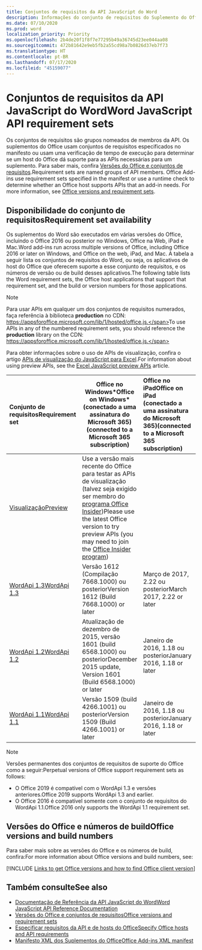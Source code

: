 ```yaml
---
title: Conjuntos de requisitos da API JavaScript do Word
description: Informações do conjunto de requisitos do Suplemento do Office para builds do Word.
ms.date: 07/10/2020
ms.prod: word
localization_priority: Priority
ms.openlocfilehash: 2b4de20f1f8f7e77295b49a36745d23ee044aa08
ms.sourcegitcommit: 472b81642e9eb5fb2a55cd98a7b0826d37eb7f73
ms.translationtype: HT
ms.contentlocale: pt-BR
ms.lasthandoff: 07/17/2020
ms.locfileid: "45159077"
---
```

# <a name="word-javascript-api-requirement-sets"></a><span data-ttu-id="041ca-103">Conjuntos de requisitos da API JavaScript do Word</span><span class="sxs-lookup"><span data-stu-id="041ca-103">Word JavaScript API requirement sets</span></span>

<span data-ttu-id="041ca-p101">Os conjuntos de requisitos são grupos nomeados de membros da API. Os suplementos do Office usam conjuntos de requisitos especificados no manifesto ou usam uma verificação de tempo de execução para determinar se um host do Office dá suporte para as APIs necessárias para um suplemento. Para saber mais, confira [Versões do Office e conjuntos de requisitos](../../develop/office-versions-and-requirement-sets.md).</span><span class="sxs-lookup"><span data-stu-id="041ca-p101">Requirement sets are named groups of API members. Office Add-ins use requirement sets specified in the manifest or use a runtime check to determine whether an Office host supports APIs that an add-in needs. For more information, see [Office versions and requirement sets](../../develop/office-versions-and-requirement-sets.md).</span></span>

## <a name="requirement-set-availability"></a><span data-ttu-id="041ca-107">Disponibilidade do conjunto de requisitos</span><span class="sxs-lookup"><span data-stu-id="041ca-107">Requirement set availability</span></span>

<span data-ttu-id="041ca-108">Os suplementos do Word são executados em várias versões do Office, incluindo o Office 2016 ou posterior no Windows, Office na Web, iPad e Mac.</span><span class="sxs-lookup"><span data-stu-id="041ca-108">Word add-ins run across multiple versions of Office, including Office 2016 or later on Windows, and Office on the web, iPad, and Mac.</span></span> <span data-ttu-id="041ca-109">A tabela a seguir lista os conjuntos de requisitos do Word, ou seja, os aplicativos de host do Office que oferecem suporte a esse conjunto de requisitos, e os números de versão ou de build desses aplicativos.</span><span class="sxs-lookup"><span data-stu-id="041ca-109">The following table lists the Word requirement sets, the Office host applications that support that requirement set, and the build or version numbers for those applications.</span></span>

> [!NOTE]
> <span data-ttu-id="041ca-110">Para usar APIs em qualquer um dos conjuntos de requisitos numerados, faça referência à biblioteca **production** no CDN: https://appsforoffice.microsoft.com/lib/1/hosted/office.js.</span><span class="sxs-lookup"><span data-stu-id="041ca-110">To use APIs in any of the numbered requirement sets, you should reference the **production** library on the CDN: https://appsforoffice.microsoft.com/lib/1/hosted/office.js.</span></span>
>
> <span data-ttu-id="041ca-111">Para obter informações sobre o uso de APIs de visualização, confira o artigo [APIs de visualização do JavaScript para Excel](word-preview-apis.md).</span><span class="sxs-lookup"><span data-stu-id="041ca-111">For information about using preview APIs, see the [Excel JavaScript preview APIs](word-preview-apis.md) article.</span></span>

|  <span data-ttu-id="041ca-112">Conjunto de requisitos</span><span class="sxs-lookup"><span data-stu-id="041ca-112">Requirement set</span></span>  |   <span data-ttu-id="041ca-113">Office no Windows\*</span><span class="sxs-lookup"><span data-stu-id="041ca-113">Office on Windows\*</span></span><br><span data-ttu-id="041ca-114">(conectado a uma assinatura do Microsoft 365)</span><span class="sxs-lookup"><span data-stu-id="041ca-114">(connected to a Microsoft 365 subscription)</span></span>  |  <span data-ttu-id="041ca-115">Office no iPad</span><span class="sxs-lookup"><span data-stu-id="041ca-115">Office on iPad</span></span><br><span data-ttu-id="041ca-116">(conectado a uma assinatura do Microsoft 365)</span><span class="sxs-lookup"><span data-stu-id="041ca-116">(connected to a Microsoft 365 subscription)</span></span>  |  <span data-ttu-id="041ca-117">Office no Mac</span><span class="sxs-lookup"><span data-stu-id="041ca-117">Office on Mac</span></span><br><span data-ttu-id="041ca-118">(conectado a uma assinatura do Microsoft 365)</span><span class="sxs-lookup"><span data-stu-id="041ca-118">(connected to a Microsoft 365 subscription)</span></span>  | <span data-ttu-id="041ca-119">Office na Web</span><span class="sxs-lookup"><span data-stu-id="041ca-119">Office on the web</span></span>  |
|:-----|-----|:-----|:-----|:-----|
| [<span data-ttu-id="041ca-120">Visualização</span><span class="sxs-lookup"><span data-stu-id="041ca-120">Preview</span></span>](word-preview-apis.md) | <span data-ttu-id="041ca-121">Use a versão mais recente do Office para testar as APIs de visualização (talvez seja exigido ser membro do [programa Office Insider](https://insider.office.com))</span><span class="sxs-lookup"><span data-stu-id="041ca-121">Please use the latest Office version to try preview APIs (you may need to join the [Office Insider program](https://insider.office.com))</span></span> |
| [<span data-ttu-id="041ca-122">WordApi 1.3</span><span class="sxs-lookup"><span data-stu-id="041ca-122">WordApi 1.3</span></span>](word-api-1-3-requirement-set.md) | <span data-ttu-id="041ca-123">Versão 1612 (Compilação 7668.1000) ou posterior</span><span class="sxs-lookup"><span data-stu-id="041ca-123">Version 1612 (Build 7668.1000) or later</span></span>| <span data-ttu-id="041ca-124">Março de 2017, 2.22 ou posterior</span><span class="sxs-lookup"><span data-stu-id="041ca-124">March 2017, 2.22 or later</span></span> | <span data-ttu-id="041ca-125">Março de 2017, 15.32 ou posterior</span><span class="sxs-lookup"><span data-stu-id="041ca-125">March 2017, 15.32 or later</span></span>| <span data-ttu-id="041ca-126">Março de 2017</span><span class="sxs-lookup"><span data-stu-id="041ca-126">March 2017</span></span> |
| [<span data-ttu-id="041ca-127">WordApi 1.2</span><span class="sxs-lookup"><span data-stu-id="041ca-127">WordApi 1.2</span></span>](word-api-1-2-requirement-set.md) | <span data-ttu-id="041ca-128">Atualização de dezembro de 2015, versão 1601 (build 6568.1000) ou posterior</span><span class="sxs-lookup"><span data-stu-id="041ca-128">December 2015 update, Version 1601 (Build 6568.1000) or later</span></span> | <span data-ttu-id="041ca-129">Janeiro de 2016, 1.18 ou posterior</span><span class="sxs-lookup"><span data-stu-id="041ca-129">January 2016, 1.18 or later</span></span> | <span data-ttu-id="041ca-130">Janeiro de 2016, 15.19 ou posterior</span><span class="sxs-lookup"><span data-stu-id="041ca-130">January 2016, 15.19 or later</span></span>| <span data-ttu-id="041ca-131">Setembro de 2016</span><span class="sxs-lookup"><span data-stu-id="041ca-131">September 2016</span></span> |
| [<span data-ttu-id="041ca-132">WordApi 1.1</span><span class="sxs-lookup"><span data-stu-id="041ca-132">WordApi 1.1</span></span>](word-api-1-1-requirement-set.md) | <span data-ttu-id="041ca-133">Versão 1509 (build 4266.1001) ou posterior</span><span class="sxs-lookup"><span data-stu-id="041ca-133">Version 1509 (Build 4266.1001) or later</span></span>| <span data-ttu-id="041ca-134">Janeiro de 2016, 1.18 ou posterior</span><span class="sxs-lookup"><span data-stu-id="041ca-134">January 2016, 1.18 or later</span></span> | <span data-ttu-id="041ca-135">Janeiro de 2016, 15.19 ou posterior</span><span class="sxs-lookup"><span data-stu-id="041ca-135">January 2016, 15.19 or later</span></span>| <span data-ttu-id="041ca-136">Setembro de 2016</span><span class="sxs-lookup"><span data-stu-id="041ca-136">September 2016</span></span> |

> [!NOTE]
> <span data-ttu-id="041ca-137">Versões permanentes dos conjuntos de requisitos de suporte do Office como a seguir:</span><span class="sxs-lookup"><span data-stu-id="041ca-137">Perpetual versions of Office support requirement sets as follows:</span></span>
>
> - <span data-ttu-id="041ca-138">O Office 2019 é compatível com o WordApi 1.3 e versões anteriores.</span><span class="sxs-lookup"><span data-stu-id="041ca-138">Office 2019 supports WordApi 1.3 and earlier.</span></span>
> - <span data-ttu-id="041ca-139">O Office 2016 é compatível somente com o conjunto de requisitos do WordApi 1.1.</span><span class="sxs-lookup"><span data-stu-id="041ca-139">Office 2016 only supports the WordApi 1.1 requirement set.</span></span>

## <a name="office-versions-and-build-numbers"></a><span data-ttu-id="041ca-140">Versões do Office e números de build</span><span class="sxs-lookup"><span data-stu-id="041ca-140">Office versions and build numbers</span></span>

<span data-ttu-id="041ca-141">Para saber mais sobre as versões do Office e os números de build, confira:</span><span class="sxs-lookup"><span data-stu-id="041ca-141">For more information about Office versions and build numbers, see:</span></span>

[!INCLUDE [Links to get Office versions and how to find Office client version](../../includes/links-get-office-versions-builds.md)]

## <a name="see-also"></a><span data-ttu-id="041ca-142">Também consulte</span><span class="sxs-lookup"><span data-stu-id="041ca-142">See also</span></span>

- [<span data-ttu-id="041ca-143">Documentação de Referência da API JavaScript do Word</span><span class="sxs-lookup"><span data-stu-id="041ca-143">Word JavaScript API Reference Documentation</span></span>](/javascript/api/word)
- [<span data-ttu-id="041ca-144">Versões do Office e conjuntos de requisitos</span><span class="sxs-lookup"><span data-stu-id="041ca-144">Office versions and requirement sets</span></span>](../../develop/office-versions-and-requirement-sets.md)
- [<span data-ttu-id="041ca-145">Especificar requisitos da API e de hosts do Office</span><span class="sxs-lookup"><span data-stu-id="041ca-145">Specify Office hosts and API requirements</span></span>](../../develop/specify-office-hosts-and-api-requirements.md)
- [<span data-ttu-id="041ca-146">Manifesto XML dos Suplementos do Office</span><span class="sxs-lookup"><span data-stu-id="041ca-146">Office Add-ins XML manifest</span></span>](../../develop/add-in-manifests.md)
